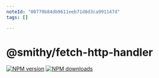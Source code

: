 ```yaml
---
noteId: "00779b84db9611eeb71d8d3ca991147d"
tags: []

---
```


# @smithy/fetch-http-handler

[![NPM version](https://img.shields.io/npm/v/@smithy/fetch-http-handler/latest.svg)](https://www.npmjs.com/package/@smithy/fetch-http-handler)
[![NPM downloads](https://img.shields.io/npm/dm/@smithy/fetch-http-handler.svg)](https://www.npmjs.com/package/@smithy/fetch-http-handler)
